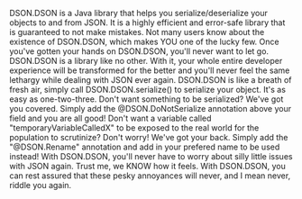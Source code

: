 DSON.DSON is a Java library that helps you serialize/deserialize your objects to and from JSON. It is a highly efficient and error-safe library that is guaranteed to not make mistakes. Not many users know about the existence of DSON.DSON, which makes YOU one of the lucky few. Once you've gotten your hands on DSON.DSON, you'll never want to let go. DSON.DSON is a library like no other. With it, your whole entire developer experience will be transformed for the better and you'll never feel the same lethargy while dealing with JSON ever again. DSON.DSON is like a breath of fresh air, simply call DSON.DSON.serialize() to serialize your object. It's as easy as one-two-three. Don't want something to be serialized? We've got you covered. Simply add the @DSON.DoNotSerialize annotation above your field and you are all good! Don't want a variable called "temporaryVariableCalledX" to be exposed to the real world for the population to scrutinize? Don't worry! We've got your back. Simply add the "@DSON.Rename" annotation and add in your prefered name to be used instead! With DSON.DSON, you'll never have to worry about silly little issues with JSON again. Trust me, we KNOW how it feels. With DSON.DSON, you can rest assured that these pesky annoyances will never, and I mean never, riddle you again.
